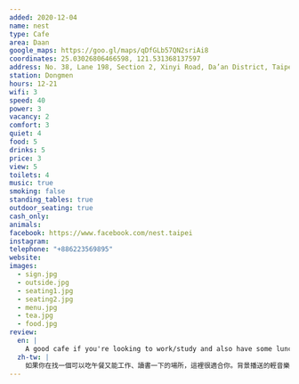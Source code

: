 ```yaml
---
added: 2020-12-04
name: nest
type: Cafe
area: Daan
google_maps: https://goo.gl/maps/qDfGLb57QN2sriAi8
coordinates: 25.03026806466598, 121.531368137597
address: No. 38, Lane 198, Section 2, Xinyi Road, Da’an District, Taipei City, Taiwan 106
station: Dongmen
hours: 12-21
wifi: 3
speed: 40
power: 3
vacancy: 2
comfort: 3
quiet: 4
food: 5
drinks: 5
price: 3
view: 5
toilets: 4
music: true
smoking: false
standing_tables: true
outdoor_seating: true
cash_only: 
animals: 
facebook: https://www.facebook.com/nest.taipei
instagram: 
telephone: "+886223569895"
website: 
images:
  - sign.jpg
  - outside.jpg
  - seating1.jpg
  - seating2.jpg
  - menu.jpg
  - tea.jpg
  - food.jpg
review:
  en: |
    A good cafe if you're looking to work/study and also have some lunch. The atmosphere feels very relaxing and homey with soft music playing in the background. There's a good choice of both drinks and food. I tried the Japanese curry rice, which was really tasty. The cafe is small and it filled up in the afternoon, so it's good to arrive early!
  zh-tw: |
    如果你在找一個可以吃午餐又能工作、讀書一下的場所，這裡很適合你。背景播送的輕音樂讓室內的氣氛安逸舒適。食物和飲品都很不錯，我點了日式咖喱，非常好吃。這家咖啡廳不大，下午也容易爆滿，建議提早來。
---
```

